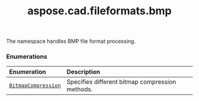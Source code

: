 ﻿---
title: aspose.cad.fileformats.bmp
second_title: Aspose.CAD for Python via .NET API References
description: 
type: docs
weight: 10
url: /python-net/aspose.cad.fileformats.bmp/
is_root: false
---

The namespace handles BMP file format processing.

### Enumerations
| Enumeration | Description |
| :- | :- |
| [`BitmapCompression`](/cad/python-net/aspose.cad.fileformats.bmp/bitmapcompression) | Specifies different bitmap compression methods. |


